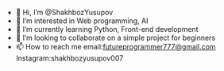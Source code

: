 - 👋 Hi, I’m @ShakhbozYusupov
- 👀 I’m interested in Web programming, AI
- 🌱 I’m currently learning Python, Front-end development
- 💞️ I’m looking to collaborate on a simple project for beginners
- 📫 How to reach me email:futureprogrammer777@gmail.com Instagram:shakhbozyusupov007

<!---
ShakhbozYusupov/ShakhbozYusupov is a ✨ special ✨ repository because its `README.md` (this file) appears on your GitHub profile.
You can click the Preview link to take a look at your changes.
--->
